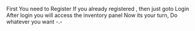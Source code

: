 First You need to Register
If you already registered , then just goto Login
After login you will access the inventory panel
Now its your turn, Do whatever you want -.-
